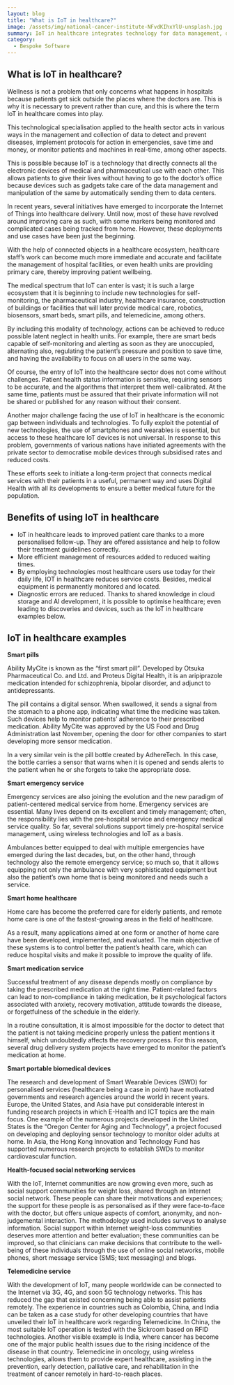 ```yaml
---
layout: blog
title: "What is IoT in healthcare?"
image: /assets/img/national-cancer-institute-NFvdKIhxYlU-unsplash.jpg
summary: IoT in healthcare integrates technology for data management, disease prevention, and real-time monitoring, enhancing patient care, emergency services, and resource management. It includes smart pills, emergency systems, home healthcare, medication services, portable devices, social networking, and telemedicine, facing challenges like data sensitivity and technological access disparities.
category:
  - Bespoke Software
---
```


## What is IoT in healthcare?
Wellness is not a problem that only concerns what happens in hospitals because patients get sick outside the places where the doctors are. This is why it is necessary to prevent rather than cure, and this is where the term IoT in healthcare comes into play.

This technological specialisation applied to the health sector acts in various ways in the management and collection of data to detect and prevent diseases, implement protocols for action in emergencies, save time and money, or monitor patients and machines in real-time, among other aspects.

This is possible because IoT is a technology that directly connects all the electronic devices of medical and pharmaceutical use with each other. This allows patients to give their lives without having to go to the doctor’s office because devices such as gadgets take care of the data management and manipulation of the same by automatically sending them to data centers.

In recent years, several initiatives have emerged to incorporate the Internet of Things into healthcare delivery. Until now, most of these have revolved around improving care as such, with some markers being monitored and complicated cases being tracked from home. However, these deployments and use cases have been just the beginning.

With the help of connected objects in a healthcare ecosystem, healthcare staff’s work can become much more immediate and accurate and facilitate the management of hospital facilities, or even health units are providing primary care, thereby improving patient wellbeing.

The medical spectrum that IoT can enter is vast; it is such a large ecosystem that it is beginning to include new technologies for self-monitoring, the pharmaceutical industry, healthcare insurance, construction of buildings or facilities that will later provide medical care, robotics, biosensors, smart beds, smart pills, and telemedicine, among others.

By including this modality of technology, actions can be achieved to reduce possible latent neglect in health units. For example, there are smart beds capable of self-monitoring and alerting as soon as they are unoccupied, alternating also, regulating the patient’s pressure and position to save time, and having the availability to focus on all users in the same way.

Of course, the entry of IoT into the healthcare sector does not come without challenges. Patient health status information is sensitive, requiring sensors to be accurate, and the algorithms that interpret them well-calibrated. At the same time, patients must be assured that their private information will not be shared or published for any reason without their consent.

Another major challenge facing the use of IoT in healthcare is the economic gap between individuals and technologies. To fully exploit the potential of new technologies, the use of smartphones and wearables is essential, but access to these healthcare IoT devices is not universal. In response to this problem, governments of various nations have initiated agreements with the private sector to democratise mobile devices through subsidised rates and reduced costs.

These efforts seek to initiate a long-term project that connects medical services with their patients in a useful, permanent way and uses Digital Health with all its developments to ensure a better medical future for the population.

## Benefits of using IoT in healthcare
- IoT in healthcare leads to improved patient care thanks to a more personalised follow-up. They are offered assistance and help to follow their treatment guidelines correctly.
- More efficient management of resources added to reduced waiting times.
- By employing technologies most healthcare users use today for their daily life, IOT in healthcare reduces service costs. Besides, medical equipment is permanently monitored and located.
- Diagnostic errors are reduced. Thanks to shared knowledge in cloud storage and AI development, it is possible to optimise healthcare; even leading to discoveries and devices, such as the IoT in healthcare examples below.

## IoT in healthcare examples

**Smart pills**

Ability MyCite is known as the “first smart pill”. Developed by Otsuka Pharmaceutical Co. and Ltd. and Proteus Digital Health, it is an aripiprazole medication intended for schizophrenia, bipolar disorder, and adjunct to antidepressants.

The pill contains a digital sensor. When swallowed, it sends a signal from the stomach to a phone app, indicating what time the medicine was taken. Such devices help to monitor patients’ adherence to their prescribed medication. Ability MyCite was approved by the US Food and Drug Administration last November, opening the door for other companies to start developing more sensor medication.

In a very similar vein is the pill bottle created by AdhereTech. In this case, the bottle carries a sensor that warns when it is opened and sends alerts to the patient when he or she forgets to take the appropriate dose.

**Smart emergency service**

Emergency services are also joining the evolution and the new paradigm of patient-centered medical service from home. Emergency services are essential. Many lives depend on its excellent and timely management; often, the responsibility lies with the pre-hospital service and emergency medical service quality. So far, several solutions support timely pre-hospital service management, using wireless technologies and IoT as a basis.

Ambulances better equipped to deal with multiple emergencies have emerged during the last decades, but, on the other hand, through technology also the remote emergency service; so much so, that it allows equipping not only the ambulance with very sophisticated equipment but also the patient’s own home that is being monitored and needs such a service.

**Smart home healthcare**

Home care has become the preferred care for elderly patients, and remote home care is one of the fastest-growing areas in the field of healthcare.

As a result, many applications aimed at one form or another of home care have been developed, implemented, and evaluated. The main objective of these systems is to control better the patient’s health care, which can reduce hospital visits and make it possible to improve the quality of life.


**Smart medication service**

Successful treatment of any disease depends mostly on compliance by taking the prescribed medication at the right time. Patient-related factors can lead to non-compliance in taking medication, be it psychological factors associated with anxiety, recovery motivation, attitude towards the disease, or forgetfulness of the schedule in the elderly.

In a routine consultation, it is almost impossible for the doctor to detect that the patient is not taking medicine properly unless the patient mentions it himself, which undoubtedly affects the recovery process. For this reason, several drug delivery system projects have emerged to monitor the patient’s medication at home.

**Smart portable biomedical devices**

The research and development of Smart Wearable Devices (SWD) for personalised services (healthcare being a case in point) have motivated governments and research agencies around the world in recent years. Europe, the United States, and Asia have put considerable interest in funding research projects in which E-Health and ICT topics are the main focus. One example of the numerous projects developed in the United States is the “Oregon Center for Aging and Technology”, a project focused on developing and deploying sensor technology to monitor older adults at home. In Asia, the Hong Kong Innovation and Technology Fund has supported numerous research projects to establish SWDs to monitor cardiovascular function.

**Health-focused social networking services**

With the IoT, Internet communities are now growing even more, such as social support communities for weight loss, shared through an Internet social network. These people can share their motivations and experiences; the support for these people is as personalised as if they were face-to-face with the doctor, but offers unique aspects of comfort, anonymity, and non-judgemental interaction. The methodology used includes surveys to analyse information. Social support within Internet weight-loss communities deserves more attention and better evaluation; these communities can be improved, so that clinicians can make decisions that contribute to the well-being of these individuals through the use of online social networks, mobile phones, short message service (SMS; text messaging) and blogs.

**Telemedicine service**

With the development of IoT, many people worldwide can be connected to the Internet via 3G, 4G, and soon 5G technology networks. This has reduced the gap that existed concerning being able to assist patients remotely. The experience in countries such as Colombia, China, and India can be taken as a case study for other developing countries that have unveiled their IoT in healthcare work regarding Telemedicine. In China, the most suitable IoT operation is tested with the Sickroom based on RFID technologies. Another visible example is India, where cancer has become one of the major public health issues due to the rising incidence of the disease in that country. Telemedicine in oncology, using wireless technologies, allows them to provide expert healthcare, assisting in the prevention, early detection, palliative care, and rehabilitation in the treatment of cancer remotely in hard-to-reach places.

